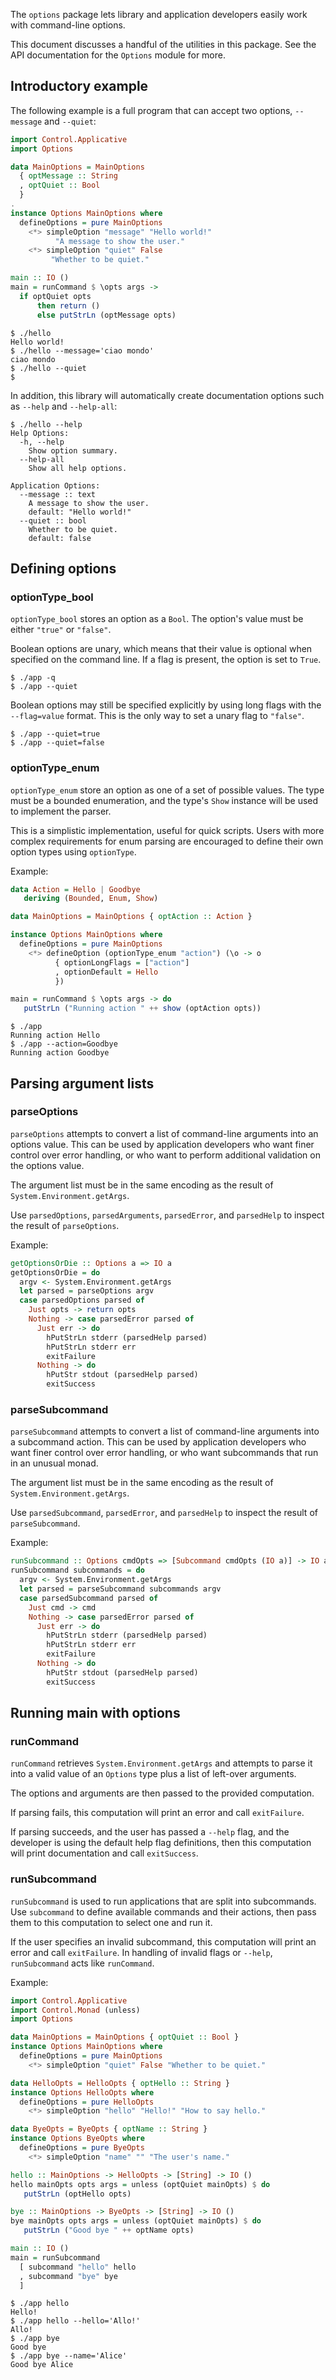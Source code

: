 The `options` package lets library and application developers easily
work with command-line options.

This document discusses a handful of the utilities in this package.
See the API documentation for the `Options` module for more.

## Introductory example

The following example is a full program that can accept two options,
`--message` and `--quiet`:

```haskell
import Control.Applicative
import Options

data MainOptions = MainOptions
  { optMessage :: String
  , optQuiet :: Bool
  }
.
instance Options MainOptions where
  defineOptions = pure MainOptions
    <*> simpleOption "message" "Hello world!"
          "A message to show the user."
    <*> simpleOption "quiet" False
         "Whether to be quiet."

main :: IO ()
main = runCommand $ \opts args ->
  if optQuiet opts
      then return ()
      else putStrLn (optMessage opts)
```

```
$ ./hello
Hello world!
$ ./hello --message='ciao mondo'
ciao mondo
$ ./hello --quiet
$
```

In addition, this library will automatically create documentation options
such as `--help` and `--help-all`:

```
$ ./hello --help
Help Options:
  -h, --help
    Show option summary.
  --help-all
    Show all help options.

Application Options:
  --message :: text
    A message to show the user.
    default: "Hello world!"
  --quiet :: bool
    Whether to be quiet.
    default: false
```

## Defining options

### optionType_bool

`optionType_bool` stores an option as a `Bool`.
The option's value must be either `"true"` or `"false"`.

Boolean options are unary, which means that their value is optional when
specified on the command line.
If a flag is present, the option is set to `True`.

```
$ ./app -q
$ ./app --quiet
```

Boolean options may still be specified explicitly by using long flags with
the `--flag=value` format.
This is the only way to set a unary flag to `"false"`.

```
$ ./app --quiet=true
$ ./app --quiet=false
```

### optionType_enum

`optionType_enum` store an option as one of a set of possible values.
The type must be a bounded enumeration, and the type's `Show` instance
will be used to implement the parser.

This is a simplistic implementation, useful for quick scripts.
Users with more complex requirements for enum parsing are encouraged
to define their own option types using `optionType`.

Example:

```haskell
data Action = Hello | Goodbye
   deriving (Bounded, Enum, Show)

data MainOptions = MainOptions { optAction :: Action }

instance Options MainOptions where
  defineOptions = pure MainOptions
    <*> defineOption (optionType_enum "action") (\o -> o
          { optionLongFlags = ["action"]
          , optionDefault = Hello
          })

main = runCommand $ \opts args -> do
   putStrLn ("Running action " ++ show (optAction opts))
```

```
$ ./app
Running action Hello
$ ./app --action=Goodbye
Running action Goodbye
```

## Parsing argument lists

### parseOptions

`parseOptions` attempts to convert a list of command-line arguments into an
options value. This can be used by application developers who want finer control
over error handling, or who want to perform additional validation on the options
value.

The argument list must be in the same encoding as the result of
`System.Environment.getArgs`.

Use `parsedOptions`, `parsedArguments`, `parsedError`, and `parsedHelp` to
inspect the result of `parseOptions`.

Example:

```haskell
getOptionsOrDie :: Options a => IO a
getOptionsOrDie = do
  argv <- System.Environment.getArgs
  let parsed = parseOptions argv
  case parsedOptions parsed of
    Just opts -> return opts
    Nothing -> case parsedError parsed of
      Just err -> do
        hPutStrLn stderr (parsedHelp parsed)
        hPutStrLn stderr err
        exitFailure
      Nothing -> do
        hPutStr stdout (parsedHelp parsed)
        exitSuccess
```

### parseSubcommand

`parseSubcommand` attempts to convert a list of command-line arguments into a
subcommand action. This can be used by application developers who want finer
control over error handling, or who want subcommands that run in an unusual
monad.

The argument list must be in the same encoding as the result of
`System.Environment.getArgs`.

Use `parsedSubcommand`, `parsedError`, and `parsedHelp` to inspect the result of
`parseSubcommand`.

Example:

```haskell
runSubcommand :: Options cmdOpts => [Subcommand cmdOpts (IO a)] -> IO a
runSubcommand subcommands = do
  argv <- System.Environment.getArgs
  let parsed = parseSubcommand subcommands argv
  case parsedSubcommand parsed of
    Just cmd -> cmd
    Nothing -> case parsedError parsed of
      Just err -> do
        hPutStrLn stderr (parsedHelp parsed)
        hPutStrLn stderr err
        exitFailure
      Nothing -> do
        hPutStr stdout (parsedHelp parsed)
        exitSuccess
```

## Running main with options

### runCommand

`runCommand` retrieves `System.Environment.getArgs` and attempts to parse it
into a valid value of an `Options` type plus a list of left-over arguments.

The options and arguments are then passed to the provided computation.

If parsing fails, this computation will print an error and call `exitFailure`.

If parsing succeeds, and the user has passed a `--help` flag, and the developer
is using the default help flag definitions, then this computation will print
documentation and call `exitSuccess`.

### runSubcommand

`runSubcommand` is used to run applications that are split into subcommands. Use
`subcommand` to define available commands and their actions, then pass them to
this computation to select one and run it.

If the user specifies an invalid subcommand, this computation will print an
error and call `exitFailure`. In handling of invalid flags or `--help`,
`runSubcommand` acts like `runCommand`.

Example:

```haskell
import Control.Applicative
import Control.Monad (unless)
import Options

data MainOptions = MainOptions { optQuiet :: Bool }
instance Options MainOptions where
  defineOptions = pure MainOptions
    <*> simpleOption "quiet" False "Whether to be quiet."

data HelloOpts = HelloOpts { optHello :: String }
instance Options HelloOpts where
  defineOptions = pure HelloOpts
    <*> simpleOption "hello" "Hello!" "How to say hello."

data ByeOpts = ByeOpts { optName :: String }
instance Options ByeOpts where
  defineOptions = pure ByeOpts
    <*> simpleOption "name" "" "The user's name."

hello :: MainOptions -> HelloOpts -> [String] -> IO ()
hello mainOpts opts args = unless (optQuiet mainOpts) $ do
   putStrLn (optHello opts)

bye :: MainOptions -> ByeOpts -> [String] -> IO ()
bye mainOpts opts args = unless (optQuiet mainOpts) $ do
   putStrLn ("Good bye " ++ optName opts)

main :: IO ()
main = runSubcommand
  [ subcommand "hello" hello
  , subcommand "bye" bye
  ]
```

```
$ ./app hello
Hello!
$ ./app hello --hello='Allo!'
Allo!
$ ./app bye
Good bye
$ ./app bye --name='Alice'
Good bye Alice
```
